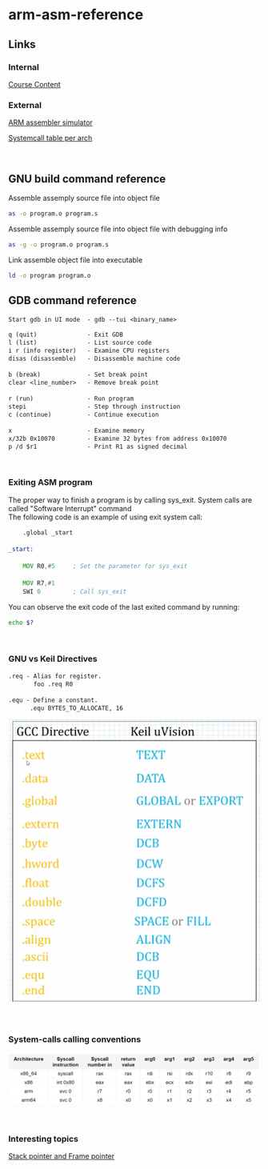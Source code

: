 # arm-asm-reference

## Links

### Internal

[Course Content](course/README.md)

### External

[ARM assembler simulator](https://wunkolo.github.io/OakSim)

[Systemcall table per arch](https://chromium.googlesource.com/chromiumos/docs/+/master/constants/syscalls.md)

</br>

## GNU build command reference

Assemble assemply source file into object file
``` sh
as -o program.o program.s
```

Assemble assemply source file into object file with debugging info
``` sh
as -g -o program.o program.s
```

Link assemble object file into executable
``` sh
ld -o program program.o
```

## GDB command reference

```
Start gdb in UI mode  - gdb --tui <binary_name>
```

``` gdb
q (quit)              - Exit GDB
l (list)              - List source code
i r (info register)   - Examine CPU registers
disas (disassemble)   - Disassemble machine code

b (break)             - Set break point
clear <line_number>   - Remove break point

r (run)               - Run program
stepi                 - Step through instruction
c (continue)          - Continue execution

x                     - Examine memory
x/32b 0x10070         - Examine 32 bytes from address 0x10070
p /d $r1              - Print R1 as signed decimal

```

</br>

### Exiting ASM program

The proper way to finish a program is by calling sys_exit. 
System calls are called "Software Interrupt" command  
The following code is an example of using exit system call:  


``` asm
	.global _start

_start:

	MOV R0,#5     ; Set the parameter for sys_exit
	
	MOV R7,#1
	SWI 0         ; Call sys_exit
```

You can observe the exit code of the last exited command by running:

``` bash
echo $?
```

</br>

### GNU vs Keil Directives

``` text
.req - Alias for register.
       foo .req R0

.equ - Define a constant.
      .equ BYTES_TO_ALLOCATE, 16
```

![directives](directives.PNG)

</br>

### System-calls calling conventions

![syscalls](syscall_conventions.PNG)

</br>

### Interesting topics

[Stack pointer and Frame pointer](https://stackoverflow.com/questions/15752188/arm-link-register-and-frame-pointer#:~:text=The%20stack%20is%20used%20to,or%20locals%20in%20your%20function.&text=So%20the%20sp%20is%20where,a%20data%20aspect%20of%20functions.)